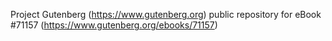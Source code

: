 Project Gutenberg (https://www.gutenberg.org) public repository for
eBook #71157 (https://www.gutenberg.org/ebooks/71157)
